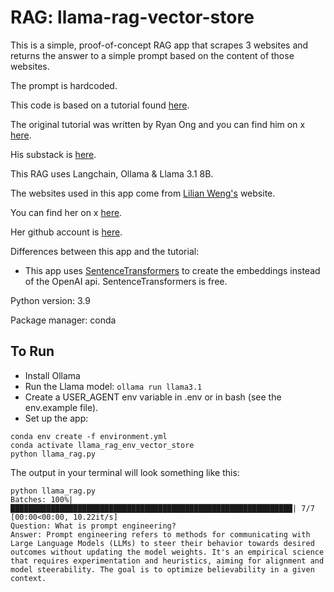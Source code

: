 # RAG: llama-rag-vector-store

This is a simple, proof-of-concept RAG app that scrapes 3 websites and returns the answer to a simple prompt based on the content of those websites. 

The prompt is hardcoded.

This code is based on a tutorial found [here](https://www.datacamp.com/tutorial/llama-3-1-rag). 

The original tutorial was written by Ryan Ong and you can find him on x [here](https://x.com/Ryan_Ong10). 

His substack is [here](https://ryanocm.substack.com/).

This RAG uses Langchain, Ollama & Llama 3.1 8B.

The websites used in this app come from [Lilian Weng's](https://lilianweng.github.io/) website. 

You can find her on x [here](https://x.com/lilianweng/).

Her github account is [here](https://github.com/lilianweng).

Differences between this app and the tutorial:
- This app uses [SentenceTransformers](https://sbert.net/) to create the embeddings instead of the OpenAI api. SentenceTransformers is free.

Python version: 3.9

Package manager: conda

## To Run
- Install Ollama
- Run the Llama model: ```ollama run llama3.1``` 
- Create a USER_AGENT env variable in .env or in bash (see the env.example file).
- Set up the app:
```
conda env create -f environment.yml
conda activate llama_rag_env_vector_store
python llama_rag.py

```

The output in your terminal will look something like this:
```
python llama_rag.py
Batches: 100%|███████████████████████████████████████████████████████████████| 7/7 [00:00<00:00, 10.22it/s]
Question: What is prompt engineering?
Answer: Prompt engineering refers to methods for communicating with Large Language Models (LLMs) to steer their behavior towards desired outcomes without updating the model weights. It's an empirical science that requires experimentation and heuristics, aiming for alignment and model steerability. The goal is to optimize believability in a given context.
```
